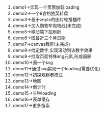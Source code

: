 1. demo1->实现一个页面加载loading
2. demo2->一个9宫格抽奖转盘
3. demo3->基于zepto的图片轮播插件
4. demo4->加入购物车抛物线(未完成)
5. demo5->移动端下拉刷新
6. demo6->取最近三个月日期 
7. demo7->canvas截屏(未完成)
8. demo8->给定数字,实现滚动到该数字效果
9. demo9->捡取页面特殊img元素,形成画廊
10. demo10->画一个svg 
11. demo11->通过svg实现一个loading(需要优化)
12. demo12->初探观察者模式
13. demo13->地图
14. demo14->倒计时
15. demo15->三种loading
16. demo16->表单缓存
17. demo17->更多搜索
